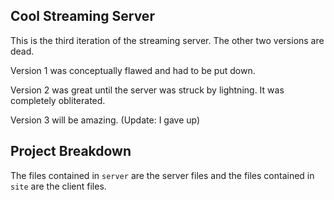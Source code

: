 ## Cool Streaming Server

This is the third iteration of the streaming server.  The other two versions are dead.

Version 1 was conceptually flawed and had to be put down.

Version 2 was great until the server was struck by lightning.  It was completely obliterated.

Version 3 will be amazing. (Update: I gave up)

## Project Breakdown

The files contained in `server` are the server files and the files contained in `site` are the client files.
